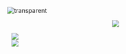 <!-- ### Hi 👋 -->
<!-- [![wakatime](https://wakatime.com/badge/user/13d849e0-8b74-495a-bed8-a3f4b8869924.svg)](https://wakatime.com/@13d849e0-8b74-495a-bed8-a3f4b8869924) -->


![transparent](https://capsule-render.vercel.app/api?type=waving&color=0:ffffff,100:000000&text=Hi👋&height=150&fontColor=white&fontSize=30&animation=twinkling)
<br>

<p align="center" styled="display : flex; flex-direction : column">
<img src="https://img.shields.io/badge/Python-3776AB?style=flat-square&logo=Python&logoColor=white"/>    
<!-- <a href="https://wakatime.com/@13d849e0-8b74-495a-bed8-a3f4b8869924">
    <img 
        src="https://wakatime.com/badge/user/13d849e0-8b74-495a-bed8-a3f4b8869924.svg"
        style="display: flex; height : auto; margin-left : 10px; margin-right : 10px;"/>
  </a>
<a href="https://velog.io/@ssh00n">
    <img 
        src="http://img.shields.io/badge/-Velog-00aaa7?style=flat&logo=Vector Logo Zone&link=https://velog.io/@ssh00n"
        style="display : flex; height : auto; margin-left : 10px; margin-right : 10px;"/>
</a>
<a href="https://solved.ac/profile/wwiviww">
    <img 
        src="http://mazassumnida.wtf/api/mini/generate_badge?boj=wwiviww"
        style="display : flex; height : auto; margin-left : 10px; margin-right : 10px;"/>
</a> -->
</p>


<!-- [![Solved.ac -->
<!-- 프로필](http://mazassumnida.wtf/api/v2/generate_badge?boj=wwiviww)](https://solved.ac/wwiviww) -->
<p align="center" styled="display : flex; flex-direction : column">
  <img height="180em" src="https://github-readme-stats.vercel.app/api?username=ssh00n&show_icons=true&theme=onedark"
                           style="display : flex; height : auto; margin-left : 10px; margin-right : 10px;">
  <img height="180em" src="https://github-readme-stats.vercel.app/api/top-langs/?username=ssh00n&theme=onedark"
                           style="display : flex; height : auto; margin-left : 10px; margin-right : 10px;">
</p>



<!-- ![Anurag's GitHub stats](https://github-readme-stats.vercel.app/api?username=ssh00n&show_icons=true&theme=onedark)

[![Top Langs](https://github-readme-stats.vercel.app/api/top-langs/?username=ssh00n&theme=onedark)](https://github.com/ssh00n/github-readme-stats) -->

<!--
**ssh00n/ssh00n** is a ✨ _special_ ✨ repository because its `README.md` (this file) appears on your GitHub profile.

Here are some ideas to get you started:

- 🔭 I’m currently working on ...
- 🌱 I’m currently learning ...
- 👯 I’m looking to collaborate on ...
- 🤔 I’m looking for help with ...
- 💬 Ask me about ...
- 📫 How to reach me: ...
- 😄 Pronouns: ...
- ⚡ Fun fact: ...
-->

